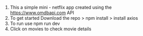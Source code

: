 1. This a simple mini - netflix app created using the https://www.omdbapi.com API
2. To get started Download the repo > npm install > install axios
3. To run use npm run dev
4. Click on movies to check movie details 

